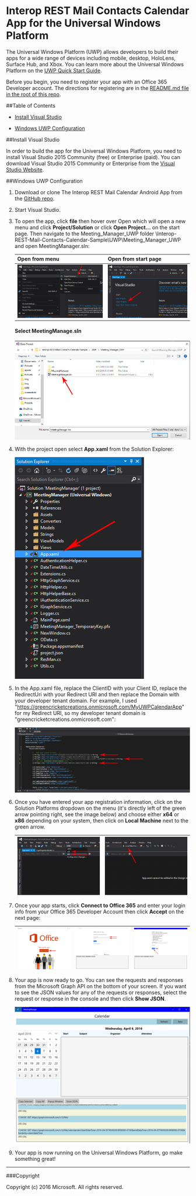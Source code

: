 # Interop REST Mail Contacts Calendar App for the Universal Windows Platform

The Universal Windows Platform (UWP) allows developers to build their apps for a wide range of devices including mobile, desktop, HoloLens, Surface Hub, and Xbox. You can learn more about the Universal Windows Platform on the [UWP Quick Start Guide](http://microsoft.github.io/UWPQuickStart/index.html#). 

Before you begin, you need to register your app with an Office 365 Developer account. The directions for registering are in the [README.md file in the root of this repo](../README.md).

##Table of Contents

* [Install Visual Studio](#install-visual-studio)

* [Windows UWP Configuration](#windows-uwp-configuration)

##Install Visual Studio

In order to build the app for the Universal Windows Platform, you need to install Visual Studio 2015 Community (free) or Enterprise (paid). You can download Visual Studio 2015 Community or Enterprise from the [Visual Studio Website](https://www.visualstudio.com/).

##Windows UWP Configuration

1. Download or clone The Interop REST Mail Calendar Android App from the [GitHub repo](https://github.com/OfficeDev/Interop-REST-Mail-Contacts-Calendar-Sample).

2. Start Visual Studio.

3. To open the app, click **file** then hover over Open which will open a new menu and click **Project/Solution** or click **Open Project...** on the start page. Then navigate to the Meeting_Manager_UWP folder \Interop-REST-Mail-Contacts-Calendar-Sample\UWP\Meeting_Manager_UWP and open MeetingManager.sln:

	Open from menu | Open from start page
	--- | ---
	![](../img/vs-openproject.jpg) | ![](../img/vs-openproject-2.jpg)

	#### Select MeetingManage.sln 

	![](../img/vs-select-file.jpg)

4. With the project open select **App.xaml** from the Solution Explorer: 

	![](../img/vs-select-appxaml.jpg)

5. In the App.xaml file, replace the ClientID with your Client ID, replace the RedirectUri with your Redirect URI and then replace the Domain with your developer tenant domain. For example, I used "https://greencricketcreations.onmicrosoft.com/MyUWPCalendarApp" for my Redirect URI, so my developer tenant domain is "greencricketcreations.onmicrosoft.com": 

	![](../img/vs-enter-login.jpg)

6. Once you have entered your app registration information, click on the Solution Platforms dropdown on the menu (it's directly left of the green arrow pointing right, see the image below) and choose either **x64** or **x86** depending on your system, then click on **Local Machine** next to the green arrow.

	![](../img/vs-64-or-86.jpg) | ![](../img/vs-start-app.jpg)
	--- | ---

7. Once your app starts, click **Connect to Office 365** and enter your login info from your Office 365 Developer Account then click **Accept** on the next page:

	![](../img/vs-connect-to-office.jpg) | ![](../img/vs-login.jpg) | ![](../img/vs-click-accept.jpg)
	--- | --- | ---

8. Your app is now ready to go. You can see the requests and responses from the Microsoft Graph API on the bottom of your screen. If you want to see the JSON values for any of the requests or responses, select the request or response in the console and then click **Show JSON**.

	![](../img/vs-running.jpg)

9. Your app is now running on the Universal Windows Platform, go make something great!

---

###Copyright

Copyright (c) 2016 Microsoft. All rights reserved.
